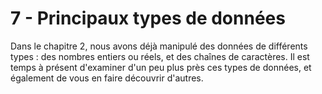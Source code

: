 # 7 - Principaux types de données

Dans le chapitre 2, nous avons déjà manipulé des données de différents
types : des nombres entiers ou réels, et des chaînes de caractères. Il
est temps à présent d'examiner d'un peu plus près ces types de données,
et également de vous en faire découvrir d'autres.


